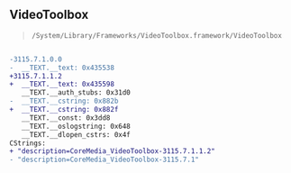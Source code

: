 ## VideoToolbox

> `/System/Library/Frameworks/VideoToolbox.framework/VideoToolbox`

```diff

-3115.7.1.0.0
-  __TEXT.__text: 0x435538
+3115.7.1.1.2
+  __TEXT.__text: 0x435598
   __TEXT.__auth_stubs: 0x31d0
-  __TEXT.__cstring: 0x882b
+  __TEXT.__cstring: 0x882f
   __TEXT.__const: 0x3dd8
   __TEXT.__oslogstring: 0x648
   __TEXT.__dlopen_cstrs: 0x4f
CStrings:
+ "description=CoreMedia_VideoToolbox-3115.7.1.1.2"
- "description=CoreMedia_VideoToolbox-3115.7.1"

```
